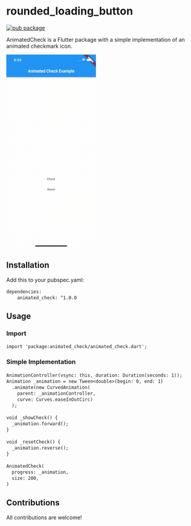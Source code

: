 # rounded_loading_button

[![pub package](https://img.shields.io/pub/v/animated_check.svg)](https://pub.dev/packages/animated_check) 

AnimatedCheck is a Flutter package with a simple implementation of an animated checkmark icon.

![](screenshots/check_animation.gif)

## Installation

   Add this to your pubspec.yaml:
    
    dependencies:
        animated_check: ^1.0.0

## Usage

### Import

    import 'package:animated_check/animated_check.dart';

### Simple Implementation

    AnimationController(vsync: this, duration: Duration(seconds: 1));
    Animation _animation = new Tween<double>(begin: 0, end: 1)
      .animate(new CurvedAnimation(
        parent: _animationController, 
        curve: Curves.easeInOutCirc)
      );

    void _showCheck() {
      _animation.forward();
    }

    void _resetCheck() {
      _animation.reverse();
    }

    AnimatedCheck(
      progress: _animation,
      size: 200,
    )

## Contributions

All contributions are welcome!